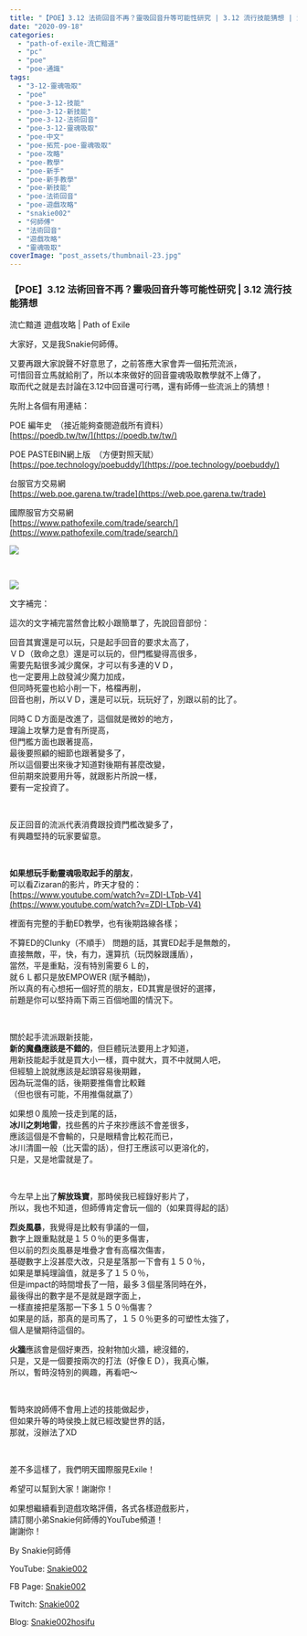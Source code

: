 ```yaml
---
title: "【POE】3.12 法術回音不再？靈吸回音升等可能性研究 | 3.12 流行技能猜想 | 流亡黯道 遊戲攻略 | Path of Exile"
date: "2020-09-18"
categories: 
  - "path-of-exile-流亡黯道"
  - "pc"
  - "poe"
  - "poe-通識"
tags: 
  - "3-12-靈魂吸取"
  - "poe"
  - "poe-3-12-技能"
  - "poe-3-12-新技能"
  - "poe-3-12-法術回音"
  - "poe-3-12-靈魂吸取"
  - "poe-中文"
  - "poe-拓荒-poe-靈魂吸取"
  - "poe-攻略"
  - "poe-教學"
  - "poe-新手"
  - "poe-新手教學"
  - "poe-新技能"
  - "poe-法術回音"
  - "poe-遊戲攻略"
  - "snakie002"
  - "何師傅"
  - "法術回音"
  - "遊戲攻略"
  - "靈魂吸取"
coverImage: "post_assets/thumbnail-23.jpg"
---
```


### 【POE】3.12 法術回音不再？靈吸回音升等可能性研究 | 3.12 流行技能猜想  
流亡黯道 遊戲攻略 | Path of Exile

  
大家好，又是我Snakie何師傅。  

  
又要再跟大家說聲不好意思了，之前答應大家會弄一個拓荒流派，  
可惜回音立馬就給削了，所以本來做好的回音靈魂吸取教學就不上傳了，  
取而代之就是去討論在3.12中回音還可行嗎，還有師傅一些流派上的猜想！  

  
先附上各個有用連結：  

  
POE 編年史　（接近能夠查閱遊戲所有資料）  
[https://poedb.tw/tw/](https://poedb.tw/tw/)  

  
POE PASTEBIN網上版　（方便對照天賦）  
[https://poe.technology/poebuddy/](https://poe.technology/poebuddy/)  

  
台服官方交易網  
[https://web.poe.garena.tw/trade](https://web.poe.garena.tw/trade)  

  
國際服官方交易網  
[https://www.pathofexile.com/trade/search/](https://www.pathofexile.com/trade/search/)  

  
![](post_assets/026.-POE-Pre-3.12.mp4_snapshot_07.35.120-1024x576.jpg)  

  
   

  
![](post_assets/1-2-1024x576.jpg)  

  
文字補完：  

  
這次的文字補完當然會比較小跟簡單了，先說回音部份：  

  
回音其實還是可以玩，只是起手回音的要求太高了，  
ＶＤ（致命之息）還是可以玩的，但門檻變得高很多，  
需要先點很多減少魔保，才可以有多連的ＶＤ，  
也一定要用上啟發減少魔力加成，  
但同時死靈也給小削一下，格檔再削，  
回音也削，所以ＶＤ，還是可以玩，玩玩好了，別跟以前的比了。  

  
同時ＣＤ方面是改進了，這個就是微妙的地方，  
理論上攻擊力是會有所提高，  
但門檻方面也跟著提高，  
最後要照顧的細節也跟著變多了，  
所以這個要出來後才知道對後期有甚麼改變，  
但前期來說要用升等，就跟影片所說一樣，  
要有一定投資了。  

  
   

  
反正回音的流派代表消費跟投資門檻改變多了，  
有興趣堅持的玩家要留意。  

  
   

  
**如果想玩手動靈魂吸取起手的朋友**，  
可以看Zizaran的影片，昨天才發的：  
[https://www.youtube.com/watch?v=ZDI-LTpb-V4](https://www.youtube.com/watch?v=ZDI-LTpb-V4)  

  
裡面有完整的手動ED教學，也有後期路線各樣；  

  
不算ED的Clunky（不順手） 問題的話，其實ED起手是無敵的，  
直接無敵，平，快，有力，還算抗（玩閃躲跟護盾），  
當然，平是重點，沒有特別需要６Ｌ的，  
就６Ｌ都只是放EMPOWER (賦予輔助)，  
所以真的有心想拓一個好荒的朋友，ED其實是很好的選擇，  
前題是你可以堅持兩下兩三百個地圖的情況下。  

  
   

  
關於起手流派跟新技能，  
**新的魔蠱應該是不錯的**，但巨體玩法要用上才知道，  
用新技能起手就是買大小一樣，買中就大，買不中就開人吧，  
但經驗上說就應該是起頭容易後期難，  
因為玩混傷的話，後期要推傷會比較難  
（但也很有可能，不用推傷就嬴了）  

  
如果想０風險一技走到尾的話，  
**冰川之刺地雷**，找些舊的片子來抄應該不會差很多，  
應該這個是不會輸的，只是眼精會比較花而已，  
冰川清圖一般（比天雷的話），但打王應該可以更溶化的，  
只是，又是地雷就是了。  

  
   

  
今左早上出了**解放珠寶**，那時侯我已經錄好影片了，  
所以，我也不知道，但師傅肯定會玩一個的（如果買得起的話）  

  
**烈炎風暴**，我覺得是比較有爭議的一個，  
數字上跟重點就是１５０％的更多傷害，  
但以前的烈炎風暴是堆疊才會有高檔次傷害，  
基礎數字上沒甚麼大改，只是星落那一下會有１５０％，  
如果是單純理論值，就是多了１５０％，  
但是impact的時間增長了一陪，最多３個星落同時在外，  
最後得出的數字是不是就是跟字面上，  
一樣直接把星落那一下多１５０％傷害？  
如果是的話，那真的是司馬了，１５０％更多的可塑性太強了，  
個人是蠻期待這個的。  

  
**火牆**應該會是個好東西，投射物加火牆，總沒錯的，  
只是，又是一個要按兩次的打法（好像ＥＤ），我真心懶，  
所以，暫時沒特別的興趣，再看吧～  

  
   

  
暫時來說師傅不會用上述的技能做起步，  
但如果升等的時侯換上就已經改變世界的話，  
那就，沒辦法了XD  

  
   

  
差不多這樣了，我們明天國際服見Exile！  

  
希望可以幫到大家！謝謝你！  

  
如果想繼續看到遊戲攻略評價，各式各樣遊戲影片，  
請訂閱小弟Snakie何師傅的YouTube頻道！  
謝謝你！  

  
By Snakie何師傅  

  
YouTube: [Snakie002](https://www.youtube.com/c/Snakie002/)  

  
FB Page: [Snakie002](https://www.facebook.com/Snakie002/)  

  
Twitch: [Snakie002](https://www.twitch.tv/snakie002/)  

  
Blog: [Snakie002hosifu](https://snakie002hosifu.blog/)
